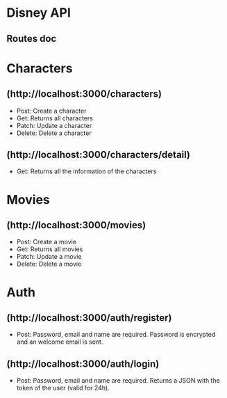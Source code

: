 # Disney API

## Routes doc

# Characters

## (http://localhost:3000/characters)

- Post: Create a character
- Get: Returns all characters
- Patch: Update a character
- Delete: Delete a character

## (http://localhost:3000/characters/detail)

- Get: Returns all the information of the characters

# Movies

## (http://localhost:3000/movies)

- Post: Create a movie
- Get: Returns all movies
- Patch: Update a movie
- Delete: Delete a movie

# Auth

## (http://localhost:3000/auth/register)

- Post: Password, email and name are required. Password is encrypted and an welcome email is sent.

## (http://localhost:3000/auth/login)

- Post: Password, email and name are required. Returns a JSON with the token of the user (valid for 24h).
